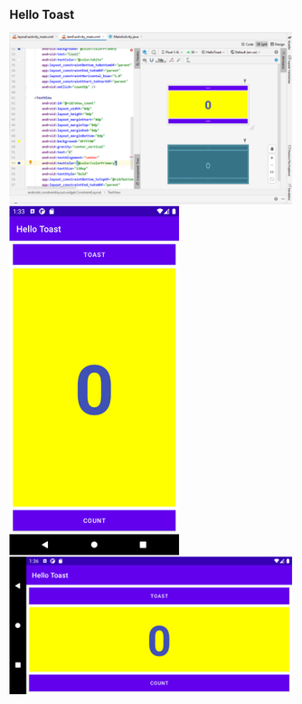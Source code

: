 ## Hello Toast
<img src="Task1.4.PNG" width="500">
<img src="Task1.4_Vertical.png" width="300">
<img src="Task1.4_Horizontal.png" width="500">


